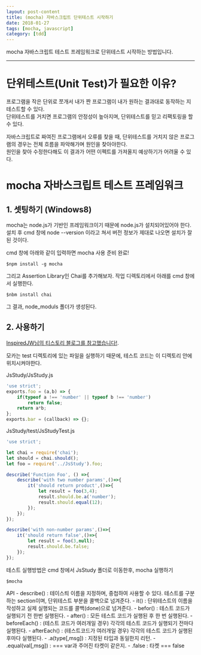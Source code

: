 ```yaml
---
layout: post-content
title: (mocha) 자바스크립트 단위테스트 시작하기
date: 2018-01-27
tags: [mocha, javascript]
category: [tdd]
---
```


mocha 자바스크립트 테스트 프레임워크로 단위테스트 시작하는 방법입니다.

---

# 단위테스트(Unit Test)가 필요한 이유?
프로그램을 작은 단위로 쪼개서 내가 짠 프로그램이 내가 원하는 결과대로 동작하는 지 테스트할 수 있다.    
단위테스트를 거치면 프로그램의 안정성이 높아지며, 단위테스트를 믿고 리팩토링을 할 수 있다.    

자바스크립트로 짜여진 프로그램에서 오류를 찾을 때, 단위테스트를 거치지 않은 프로그램의 경우는 전체 흐름을 파악해가며 원인을 찾아야한다.     
원인을 찾아 수정한다해도 이 결과가 어떤 이펙트를 가져올지 예상하기가 어려울 수 있다.


# mocha 자바스크립트 테스트 프레임워크

## 1. 셋팅하기 (Windows8)
mocha는 node.js가 기반인 프레임워크이기 때문에 node.js가 설치되어있어야 한다.    
설치 후 cmd 창에 node --version 이라고 쳐서 버전 정보가 제대로 나오면 설치가 잘 된 것이다.

cmd 창에 아래와 같이 입력하면 mocha 사용 준비 완료!
```
$npm install -g mocha
```

그리고 Assertion Library인 Chai를 추가해보자. 작업 디렉토리에서 아래를 cmd 창에서 실행한다.
```
$nbm install chai
```
그 결과, node_moduls 폴더가 생성된다.


## 2. 사용하기
[InspiredJW님의 티스토리 블로그를 참고했습니다!](http://inspiredjw.com/entry/Mocha-%EB%A1%9C-%ED%95%98%EB%8A%94-JavaScript-Testing).    


모카는 test 디렉토리에 있는 파일을 실행하기 때문에, 테스트 코드는 이 디렉토리 안에 위치시켜야한다.

JsStudy/JsStudy.js 
```javascript
'use strict';
exports.foo = (a,b) => {
	if(typeof a !== 'number' || typeof b !== 'number')
		return false;
	return a*b;
};
exports.bar = (callback) => {};
```

JsStudy/test/JsStudyTest.js
```javascript
'use strict';

let chai = require('chai');
let should = chai.should();
let foo = require('../JsStudy').foo;

describe('Function Foo', () =>{
	describe('with two number params',()=>{
		it('should return product',()=>{
			let result = foo(3,4);
			result.should.be.a('number');
			result.should.equal(12);
		});
	});
});

describe('with non-number params',()=>{
	it('should return false',()=>{
		let result = foo(3,null);
		result.should.be.false;
	});
});
```

테스트 실행방법은 cmd 창에서 JsStudy 폴더로 이동한후, mocha 실행하기
```
$mocha
```

<span class="clr-grey">
API    
- describe() : 테이스틔 이름을 지정하며, 중첩하여 사용할 수 있다. 테스트를 구분하는 section이며, 단위테스트 부분을 콜백으로 넘겨준다.
- it() : 단위테스트의 이름을 작성하고 실제 실행되는 코드를 콜백(done)으로 넘겨준다.
- befor() : 테스트 코드가 실행되기 전 한번 실행된다.
- after() : 모든 테스트 코드가 실행된 후 한 번 실행된다.
- beforeEach() : (테스트 코드가 여러개일 경우) 각각의 테스트 코드가 실행되기 전마다 실행된다.
- afterEach() : (테스트코드가 여러개일 경우) 각각의 테스트 코드가 실행된 후마다 실행된다.
- .a(type[,msg]) : 지정된 타입과 동일한지 리턴.
- .equal(val[,msg]) : === var과 주어진 타켓이 같은지.
- .false : 타켓 === false
</span>